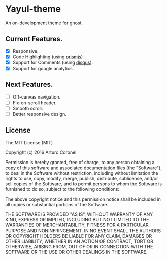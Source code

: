 # Yayul-theme
An on-development theme for ghost.

## Current Features.

* [x] Responsive.
* [x] Code Highlighting (using [prismjs](https://github.com/PrismJS/prism))
* [x] Support for Comments (using [disqus](https://disqus.com/)).
* [x] Support for google analytics.

## Next Features.
* [ ] Off-canvas navigation.
* [ ] Fix-on-scroll header.
* [ ] Smooth scroll.
* [ ] Better responsive design.

## License
The MIT License (MIT)

Copyright (c) 2016 Arturo Coronel

Permission is hereby granted, free of charge, to any person obtaining a copy of this software and associated documentation files (the "Software"), to deal in the Software without restriction, including without limitation the rights to use, copy, modify, merge, publish, distribute, sublicense, and/or sell copies of the Software, and to permit persons to whom the Software is furnished to do so, subject to the following conditions:

The above copyright notice and this permission notice shall be included in all copies or substantial portions of the Software.

THE SOFTWARE IS PROVIDED "AS IS", WITHOUT WARRANTY OF ANY KIND, EXPRESS OR IMPLIED, INCLUDING BUT NOT LIMITED TO THE WARRANTIES OF MERCHANTABILITY, FITNESS FOR A PARTICULAR PURPOSE AND NONINFRINGEMENT. IN NO EVENT SHALL THE AUTHORS OR COPYRIGHT HOLDERS BE LIABLE FOR ANY CLAIM, DAMAGES OR OTHER LIABILITY, WHETHER IN AN ACTION OF CONTRACT, TORT OR OTHERWISE, ARISING FROM, OUT OF OR IN CONNECTION WITH THE SOFTWARE OR THE USE OR OTHER DEALINGS IN THE SOFTWARE.
